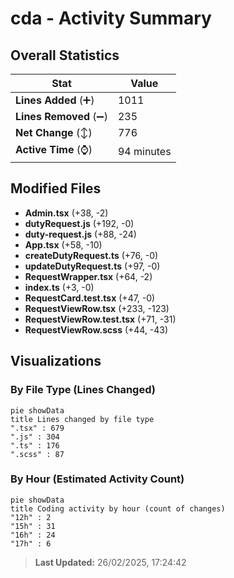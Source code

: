 # cda - Activity Summary 

## Overall Statistics

| Stat                   | Value                                                             |
| ---------------------- | ----------------------------------------------------------------- |
| **Lines Added** (➕)   | 1011                                          |
| **Lines Removed** (➖) | 235                                        |
| **Net Change** (↕)    | 776                |
| **Active Time** (⌚)   | 94 minutes |


## Modified Files
- **Admin.tsx** (+38, -2)
- **dutyRequest.js** (+192, -0)
- **duty-request.js** (+88, -24)
- **App.tsx** (+58, -10)
- **createDutyRequest.ts** (+76, -0)
- **updateDutyRequest.ts** (+97, -0)
- **RequestWrapper.tsx** (+64, -2)
- **index.ts** (+3, -0)
- **RequestCard.test.tsx** (+47, -0)
- **RequestViewRow.tsx** (+233, -123)
- **RequestViewRow.test.tsx** (+71, -31)
- **RequestViewRow.scss** (+44, -43)

## Visualizations

### By File Type (Lines Changed)

```mermaid
pie showData
title Lines changed by file type
".tsx" : 679
".js" : 304
".ts" : 176
".scss" : 87
```

### By Hour (Estimated Activity Count)

```mermaid
pie showData
title Coding activity by hour (count of changes)
"12h" : 2
"15h" : 31
"16h" : 24
"17h" : 6
```


> **Last Updated:** 26/02/2025, 17:24:42